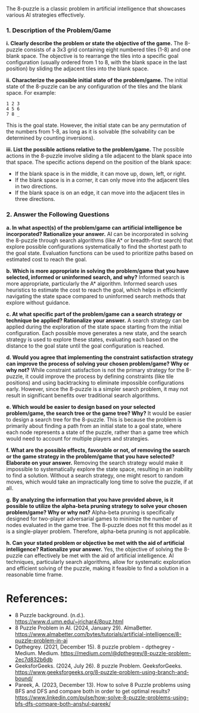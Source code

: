 The 8-puzzle is a classic problem in artificial intelligence that showcases various AI strategies effectively.

### 1. Description of the Problem/Game
**i. Clearly describe the problem or state the objective of the game.**
The 8-puzzle consists of a 3x3 grid containing eight numbered tiles (1-8) and one blank space. The objective is to rearrange the tiles into a specific goal configuration (usually ordered from 1 to 8, with the blank space in the last position) by sliding the adjacent tiles into the blank space.

**ii. Characterize the possible initial state of the problem/game.**
The initial state of the 8-puzzle can be any configuration of the tiles and the blank space. For example:
```
1 2 3
4 5 6
7 8 _
```
This is the goal state. However, the initial state can be any permutation of the numbers from 1-8, as long as it is solvable (the solvability can be determined by counting inversions).

**iii. List the possible actions relative to the problem/game.**
The possible actions in the 8-puzzle involve sliding a tile adjacent to the blank space into that space. The specific actions depend on the position of the blank space:
- If the blank space is in the middle, it can move up, down, left, or right.
- If the blank space is in a corner, it can only move into the adjacent tiles in two directions.
- If the blank space is on an edge, it can move into the adjacent tiles in three directions.

### 2. Answer the Following Questions

**a. In what aspect(s) of the problem/game can artificial intelligence be incorporated? Rationalize your answer.**
AI can be incorporated in solving the 8-puzzle through search algorithms (like A* or breadth-first search) that explore possible configurations systematically to find the shortest path to the goal state. Evaluation functions can be used to prioritize paths based on estimated cost to reach the goal.

**b. Which is more appropriate in solving the problem/game that you have selected, informed or uninformed search, and why?**
Informed search is more appropriate, particularly the A* algorithm. Informed search uses heuristics to estimate the cost to reach the goal, which helps in efficiently navigating the state space compared to uninformed search methods that explore without guidance.

**c. At what specific part of the problem/game can a search strategy or technique be applied? Rationalize your answer.**
A search strategy can be applied during the exploration of the state space starting from the initial configuration. Each possible move generates a new state, and the search strategy is used to explore these states, evaluating each based on the distance to the goal state until the goal configuration is reached.

**d. Would you agree that implementing the constraint satisfaction strategy can improve the process of solving your chosen problem/game? Why or why not?**
While constraint satisfaction is not the primary strategy for the 8-puzzle, it could improve the process by defining constraints (like tile positions) and using backtracking to eliminate impossible configurations early. However, since the 8-puzzle is a simpler search problem, it may not result in significant benefits over traditional search algorithms.

**e. Which would be easier to design based on your selected problem/game, the search tree or the game tree? Why?**
It would be easier to design a search tree for the 8-puzzle. This is because the problem is primarily about finding a path from an initial state to a goal state, where each node represents a state of the puzzle, rather than a game tree which would need to account for multiple players and strategies.

**f. What are the possible effects, favorable or not, of removing the search or the game strategy in the problem/game that you have selected? Elaborate on your answer.**
Removing the search strategy would make it impossible to systematically explore the state space, resulting in an inability to find a solution. Without a search strategy, one might resort to random moves, which would take an impractically long time to solve the puzzle, if at all.

**g. By analyzing the information that you have provided above, is it possible to utilize the alpha-beta pruning strategy to solve your chosen problem/game? Why or why not?**
Alpha-beta pruning is specifically designed for two-player adversarial games to minimize the number of nodes evaluated in the game tree. The 8-puzzle does not fit this model as it is a single-player problem. Therefore, alpha-beta pruning is not applicable.

**h. Can your stated problem or objective be met with the aid of artificial intelligence? Rationalize your answer.**
Yes, the objective of solving the 8-puzzle can effectively be met with the aid of artificial intelligence. AI techniques, particularly search algorithms, allow for systematic exploration and efficient solving of the puzzle, making it feasible to find a solution in a reasonable time frame.


# References:
- 8 Puzzle background. (n.d.). https://www.d.umn.edu/~jrichar4/8puz.html
- 8 Puzzle Problem in AI. (2024, January 29). AlmaBetter. https://www.almabetter.com/bytes/tutorials/artificial-intelligence/8-puzzle-problem-in-ai
- Dpthegrey. (2021, December 15). 8 puzzle problem - dpthegrey - Medium. Medium. https://medium.com/@dpthegrey/8-puzzle-problem-2ec7d832b6db
- GeeksforGeeks. (2024, July 26). 8 puzzle Problem. GeeksforGeeks. https://www.geeksforgeeks.org/8-puzzle-problem-using-branch-and-bound/
- Pareek, A. (2023, December 13). How to solve 8 Puzzle problems using BFS and DFS and compare both in order to get optimal results? https://www.linkedin.com/pulse/how-solve-8-puzzle-problems-using-bfs-dfs-compare-both-anshul-pareek/
